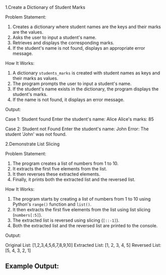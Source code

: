 1.Create a Dictionary of Student Marks

Problem Statement:
1. Creates a dictionary where student names are the keys and their marks are the values.
2. Asks the user to input a student's name.
3. Retrieves and displays the corresponding marks.
4. If the student's name is not found, displays an appropriate error message.

How It Works:
1. A dictionary `students_marks` is created with student names as keys and their marks as values.
2. The program prompts the user to input a student's name.
3. If the student's name exists in the dictionary, the program displays the student's marks.
4. If the name is not found, it displays an error message.

Output:

Case 1: Student found
Enter the student's name: Alice 
Alice's marks: 85

Case 2: Student not Found
Enter the student's name: John 
Error: The student 'John' was not found.

2.Demonstrate List Slicing

Problem Statement:
1. The program creates a list of numbers from 1 to 10.
2. It extracts the first five elements from the list.
3. It then reverses these extracted elements.
4. Finally, it prints both the extracted list and the reversed list.

How It Works:
1. The program starts by creating a list of numbers from 1 to 10 using Python's `range()` function and `list()`.
2. It then extracts the first five elements from the list using list slicing (`numbers[:5]`).
3. The extracted list is reversed using slicing (`[::-1]`).
4. Both the extracted list and the reversed list are printed to the console.

Output:

Original List: [1,2,3,4,5,6,7,8,9,10]
Extracted List: [1, 2, 3, 4, 5]
Reversed List: [5, 4, 3, 2, 1]

## Example Output:
